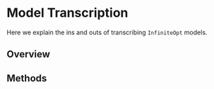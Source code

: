 # Model Transcription
Here we explain the ins and outs of transcribing `InfiniteOpt` models.

## Overview


## Methods
